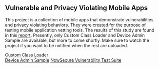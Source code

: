 ## Vulnerable and Privacy Violating Mobile Apps

This project is a collection of mobile apps that demonstrate vulnerabilities and privacy violating behaviors.  They were created for the purpose of testing mobile application vetting tools.  The results of this study are found in this [report](https://github.com/mitre/vulnerable-mobile-apps/raw/master/analyzing-effectiveness-mobile-app-vetting-tools.docx).  Presently, only Custom Class Loader and Device Admin Sample are available, but more to come shortly.  Make sure to watch the project if you want to be notified when the rest are uploaded.

[Custom Class Loader](https://github.com/mpeck12/custom-class-loader)  
[Device Admin Sample](https://github.com/mitre/device-admin-sample)
[NowSecure Vulnerability Test Suite](https://github.com/nowsecure/android-vts) 

